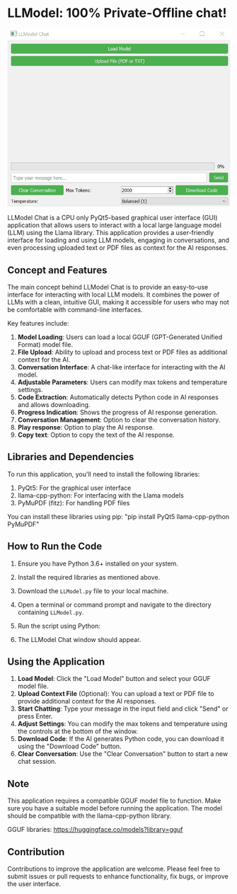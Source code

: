 # LLModel: 100% Private-Offline chat!

![LLModel Chat Demo](https://github.com/LMLK-seal/LLModel/blob/main/LLModel.gif?raw=true)

LLModel Chat is a CPU only PyQt5-based graphical user interface (GUI) application that allows users to interact with a local large language model (LLM) using the Llama library. This application provides a user-friendly interface for loading and using LLM models, engaging in conversations, and even processing uploaded text or PDF files as context for the AI responses.

## Concept and Features

The main concept behind LLModel Chat is to provide an easy-to-use interface for interacting with local LLM models. It combines the power of LLMs with a clean, intuitive GUI, making it accessible for users who may not be comfortable with command-line interfaces.

Key features include:

1. **Model Loading**: Users can load a local GGUF (GPT-Generated Unified Format) model file.
2. **File Upload**: Ability to upload and process text or PDF files as additional context for the AI.
3. **Conversation Interface**: A chat-like interface for interacting with the AI model.
4. **Adjustable Parameters**: Users can modify max tokens and temperature settings.
5. **Code Extraction**: Automatically detects Python code in AI responses and allows downloading.
6. **Progress Indication**: Shows the progress of AI response generation.
7. **Conversation Management**: Option to clear the conversation history.
8. **Play response**: Option to play the AI response.
9. **Copy text**: Option to copy the text of the AI response.

## Libraries and Dependencies

To run this application, you'll need to install the following libraries:

1. PyQt5: For the graphical user interface
2. llama-cpp-python: For interfacing with the Llama models
3. PyMuPDF (fitz): For handling PDF files

You can install these libraries using pip: "pip install PyQt5 llama-cpp-python PyMuPDF"

## How to Run the Code

1. Ensure you have Python 3.6+ installed on your system.
2. Install the required libraries as mentioned above.
3. Download the `LLModel.py` file to your local machine.
4. Open a terminal or command prompt and navigate to the directory containing `LLModel.py`.
5. Run the script using Python:

6. The LLModel Chat window should appear.

## Using the Application

1. **Load Model**: Click the "Load Model" button and select your GGUF model file.
2. **Upload Context File** (Optional): You can upload a text or PDF file to provide additional context for the AI responses.
3. **Start Chatting**: Type your message in the input field and click "Send" or press Enter.
4. **Adjust Settings**: You can modify the max tokens and temperature using the controls at the bottom of the window.
5. **Download Code**: If the AI generates Python code, you can download it using the "Download Code" button.
6. **Clear Conversation**: Use the "Clear Conversation" button to start a new chat session.

## Note

This application requires a compatible GGUF model file to function. Make sure you have a suitable model before running the application. The model should be compatible with the llama-cpp-python library.

GGUF libraries: 
https://huggingface.co/models?library=gguf

## Contribution

Contributions to improve the application are welcome. Please feel free to submit issues or pull requests to enhance functionality, fix bugs, or improve the user interface.
